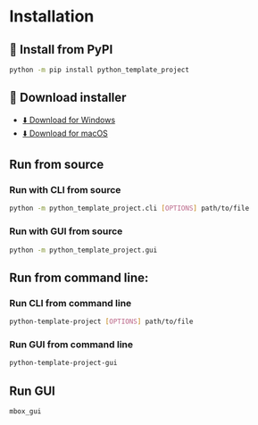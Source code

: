 # Installation



## 🐍 Install from PyPI 

```bash
python -m pip install python_template_project
```


## 🔽 Download installer

- [⬇️ Download for Windows](https://github.com/pamagister/python-template-project/releases/latest/download/MboxConverter-win.zip)
- [⬇️ Download for macOS](https://github.com/pamagister/python-template-project/releases/latest/download/MboxConverter-macOS.zip)



## Run from source

### Run with CLI from source

```bash
python -m python_template_project.cli [OPTIONS] path/to/file
```


### Run with GUI from source

```bash
python -m python_template_project.gui
```


## Run from command line:

### Run CLI from command line
```bash
python-template-project [OPTIONS] path/to/file
```

### Run GUI from command line
```bash
python-template-project-gui
```

## Run GUI

```bash
mbox_gui
```